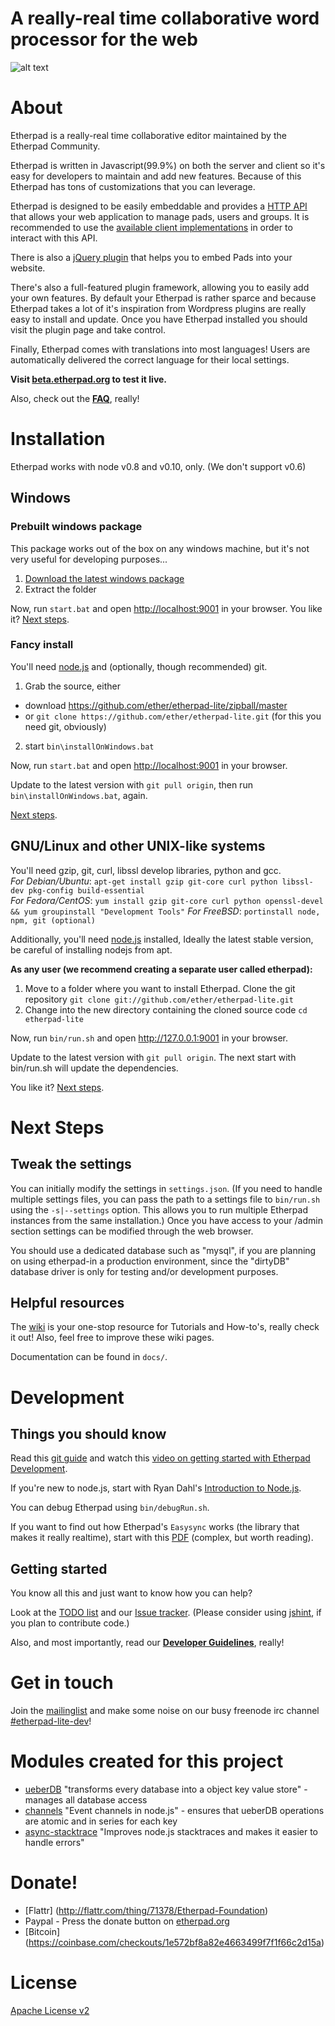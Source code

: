 # A really-real time collaborative word processor for the web
![alt text](http://i.imgur.com/zYrGkg3.gif "Etherpad in action on PrimaryPad")

# About
Etherpad is a really-real time collaborative editor maintained by the Etherpad Community.

Etherpad is written in Javascript(99.9%) on both the server and client so it's easy for developers to maintain and add new features.  Because of this Etherpad has tons of customizations that you can leverage.

Etherpad is designed to be easily embeddable and provides a [HTTP API](https://github.com/ether/etherpad-lite/wiki/HTTP-API)
that allows your web application to manage pads, users and groups. It is recommended to use the [available client implementations](https://github.com/ether/etherpad-lite/wiki/HTTP-API-client-libraries) in order to interact with this API. 

There is also a [jQuery plugin](https://github.com/ether/etherpad-lite-jquery-plugin) that helps you to embed Pads into your website.

There's also a full-featured plugin framework, allowing you to easily add your own features.  By default your Etherpad is rather sparce and because Etherpad takes a lot of it's inspiration from Wordpress plugins are really easy to install and update.  Once you have Etherpad installed you should visit the plugin page and take control.

Finally, Etherpad comes with translations into most languages!  Users are automatically delivered the correct language for their local settings.


**Visit [beta.etherpad.org](http://beta.etherpad.org) to test it live.**

Also, check out the **[FAQ](https://github.com/ether/etherpad-lite/wiki/FAQ)**, really!

# Installation

Etherpad works with node v0.8 and v0.10, only. (We don't support v0.6)

## Windows

### Prebuilt windows package
This package works out of the box on any windows machine, but it's not very useful for developing purposes...

1. [Download the latest windows package](http://etherpad.org/#download)
2. Extract the folder

Now, run `start.bat` and open <http://localhost:9001> in your browser. You like it? [Next steps](#next-steps).

### Fancy install
You'll need [node.js](http://nodejs.org) and (optionally, though recommended) git.

1. Grab the source, either
  - download <https://github.com/ether/etherpad-lite/zipball/master>
  - or `git clone https://github.com/ether/etherpad-lite.git` (for this you need git, obviously)
2. start `bin\installOnWindows.bat`

Now, run `start.bat` and open <http://localhost:9001> in your browser.

Update to the latest version with `git pull origin`, then run `bin\installOnWindows.bat`, again.

[Next steps](#next-steps).

## GNU/Linux and other UNIX-like systems
You'll need gzip, git, curl, libssl develop libraries, python and gcc.  
*For Debian/Ubuntu*: `apt-get install gzip git-core curl python libssl-dev pkg-config build-essential`  
*For Fedora/CentOS*: `yum install gzip git-core curl python openssl-devel && yum groupinstall "Development Tools"`
*For FreeBSD*: `portinstall node, npm, git (optional)`

Additionally, you'll need [node.js](http://nodejs.org) installed, Ideally the latest stable version, be careful of installing nodejs from apt.

**As any user (we recommend creating a separate user called etherpad):**

1. Move to a folder where you want to install Etherpad. Clone the git repository `git clone git://github.com/ether/etherpad-lite.git`
2. Change into the new directory containing the cloned source code `cd etherpad-lite`

Now, run `bin/run.sh` and open <http://127.0.0.1:9001> in your browser. 

Update to the latest version with `git pull origin`. The next start with bin/run.sh will update the dependencies.

You like it? [Next steps](#next-steps).

# Next Steps

## Tweak the settings
You can initially modify the settings in `settings.json`. (If you need to handle multiple settings files, you can pass the path to a settings file to `bin/run.sh` using the `-s|--settings` option. This allows you to run multiple Etherpad instances from the same installation.)  Once you have access to your /admin section settings can be modified through the web browser.

You should use a dedicated database such as "mysql", if you are planning on using etherpad-in a production environment, since the "dirtyDB" database driver is only for testing and/or development purposes.

## Helpful resources
The [wiki](https://github.com/ether/etherpad-lite/wiki) is your one-stop resource for Tutorials and How-to's, really check it out! Also, feel free to improve these wiki pages.

Documentation can be found in `docs/`.

# Development

## Things you should know
Read this [git guide](http://learn.github.com/p/index.html) and watch this [video on getting started with Etherpad Development](http://youtu.be/67-Q26YH97E).

If you're new to node.js, start with Ryan Dahl's [Introduction to Node.js](http://youtu.be/jo_B4LTHi3I).

You can debug Etherpad using `bin/debugRun.sh`.

If you want to find out how Etherpad's `Easysync` works (the library that makes it really realtime), start with this [PDF](https://github.com/ether/etherpad-lite/raw/master/doc/easysync/easysync-full-description.pdf) (complex, but worth reading).

## Getting started
You know all this and just want to know how you can help?

Look at the [TODO list](https://github.com/ether/etherpad-lite/wiki/TODO) and our [Issue tracker](https://github.com/ether/etherpad-lite/issues). (Please consider using [jshint](http://www.jshint.com/about/), if you plan to contribute code.)

Also, and most importantly, read our [**Developer Guidelines**](https://github.com/ether/etherpad-lite/blob/master/CONTRIBUTING.md), really!

# Get in touch
Join the [mailinglist](http://groups.google.com/group/etherpad-lite-dev) and make some noise on our busy freenode irc channel [#etherpad-lite-dev](http://webchat.freenode.net?channels=#etherpad-lite-dev)!

# Modules created for this project

* [ueberDB](https://github.com/Pita/ueberDB) "transforms every database into a object key value store" - manages all database access
* [channels](https://github.com/Pita/channels) "Event channels in node.js" - ensures that ueberDB operations are atomic and in series for each key
* [async-stacktrace](https://github.com/Pita/async-stacktrace) "Improves node.js stacktraces and makes it easier to handle errors"

# Donate!
* [Flattr] (http://flattr.com/thing/71378/Etherpad-Foundation)
* Paypal - Press the donate button on [etherpad.org](http://etherpad.org)
* [Bitcoin] (https://coinbase.com/checkouts/1e572bf8a82e4663499f7f1f66c2d15a)

# License
[Apache License v2](http://www.apache.org/licenses/LICENSE-2.0.html)
